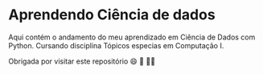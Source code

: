 # Aprendendo Ciência de dados

Aqui contém o andamento do meu aprendizado em Ciência de Dados com Python. 
Cursando disciplina Tópicos especias em Computação I.

Obrigada por visitar este repositório 😄 🚀 🚴‍♀️
